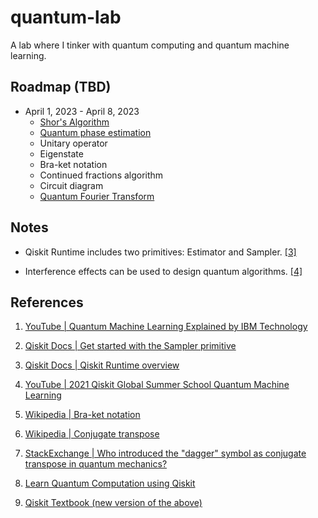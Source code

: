 # quantum-lab
A lab where I tinker with quantum computing and quantum machine learning.

## Roadmap (TBD)

- April 1, 2023 - April 8, 2023
    - [Shor's Algorithm](https://qiskit.org/textbook/ch-algorithms/shor.html)
    - [Quantum phase estimation](https://qiskit.org/textbook/ch-algorithms/quantum-phase-estimation.html)
    - Unitary operator
    - Eigenstate
    - Bra-ket notation
    - Continued fractions algorithm
    - Circuit diagram
    - [Quantum Fourier Transform](https://qiskit.org/textbook/ch-algorithms/quantum-fourier-transform.html)

## Notes

- Qiskit Runtime includes two primitives: Estimator and Sampler. [[3]](https://qiskit.org/documentation/partners/qiskit_ibm_runtime/)

- Interference effects can be used to design quantum algorithms. [[4]](https://www.youtube.com/playlist?list=PLOFEBzvs-VvqJwybFxkTiDzhf5E11p8BI)

## References

1. [YouTube | Quantum Machine Learning Explained by IBM Technology](https://www.youtube.com/watch?v=NqHKr9CGWJ0)

2. [Qiskit Docs | Get started with the Sampler primitive](https://qiskit.org/documentation/partners/qiskit_ibm_runtime/tutorials/how-to-getting-started-with-sampler.html)

3. [Qiskit Docs | Qiskit Runtime overview](https://qiskit.org/documentation/partners/qiskit_ibm_runtime/)

4. [YouTube | 2021 Qiskit Global Summer School Quantum Machine Learning](https://www.youtube.com/playlist?list=PLOFEBzvs-VvqJwybFxkTiDzhf5E11p8BI)

5. [Wikipedia | Bra-ket notation](https://en.wikipedia.org/wiki/Bra%E2%80%93ket_notation)

6. [Wikipedia | Conjugate transpose](https://en.wikipedia.org/wiki/Conjugate_transpose)

7. [StackExchange | Who introduced the "dagger" symbol as conjugate transpose in quantum mechanics?](https://hsm.stackexchange.com/a/11432/18069)

8. [Learn Quantum Computation using Qiskit](https://qiskit.org/textbook/preface.html)

9. [Qiskit Textbook (new version of the above)](https://qiskit.org/learn/)
